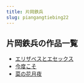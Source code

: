 ```yaml
---
title: 片岡鉄兵
slug: piangangtiebing22
---
```


## 片岡鉄兵の作品一覧

- [エリザベスとエセックス](erizabesutoesetsukusu86)
- [今度こそ](jindukoso3c)
- [菜の花月夜](cainohuayueyea2)
